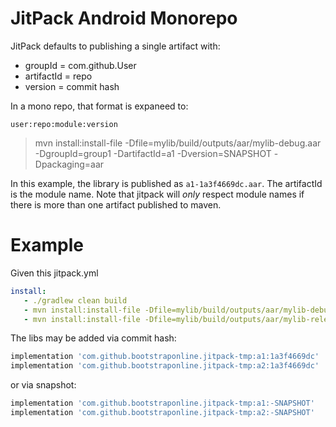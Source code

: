 # JitPack Android Monorepo

JitPack defaults to publishing a single artifact with:

- groupId = com.github.User
- artifactId = repo
- version = commit hash

In a mono repo, that format is expaneed to:

`user:repo:module:version`

> mvn install:install-file -Dfile=mylib/build/outputs/aar/mylib-debug.aar -DgroupId=group1 -DartifactId=a1 -Dversion=SNAPSHOT -Dpackaging=aar

In this example, the library is published as `a1-1a3f4669dc.aar`. The artifactId is the module name. Note that jitpack will *only* respect module names if there is more than one artifact published to maven.

# Example

Given this jitpack.yml

```yaml
install:
   - ./gradlew clean build
   - mvn install:install-file -Dfile=mylib/build/outputs/aar/mylib-debug.aar -DgroupId=group1 -DartifactId=a1 -Dversion=SNAPSHOT -Dpackaging=aar
   - mvn install:install-file -Dfile=mylib/build/outputs/aar/mylib-release.aar -DgroupId=group2 -DartifactId=a2 -Dversion=SNAPSHOT -Dpackaging=aar
```

The libs may be added via commit hash:

```gradle
implementation 'com.github.bootstraponline.jitpack-tmp:a1:1a3f4669dc'
implementation 'com.github.bootstraponline.jitpack-tmp:a2:1a3f4669dc'
```

or via snapshot:

```gradle
implementation 'com.github.bootstraponline.jitpack-tmp:a1:-SNAPSHOT'
implementation 'com.github.bootstraponline.jitpack-tmp:a2:-SNAPSHOT'
```
